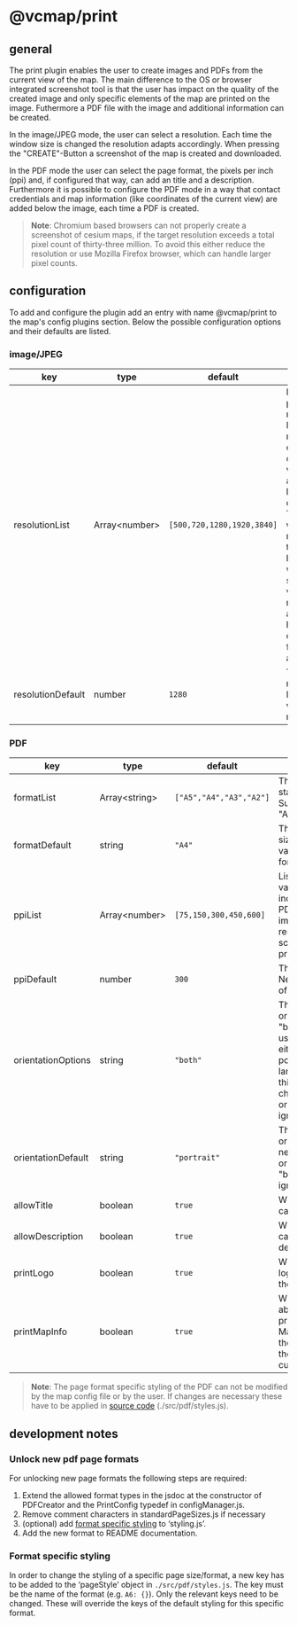 # @vcmap/print

## general

The print plugin enables the user to create images and PDFs from the current view of the map. The main difference to the OS or browser integrated screenshot tool is that the user has impact on the quality of the created image and only specific elements of the map are printed on the image. Futhermore a PDF file with the image and additional information can be created.

In the image/JPEG mode, the user can select a resolution. Each time the window size is changed the resolution adapts accordingly. When pressing the "CREATE"-Button a screenshot of the map is created and downloaded.

In the PDF mode the user can select the page format, the pixels per inch (ppi) and, if configured that way, can add an title and a description. Furthermore it is possible to configure the PDF mode in a way that contact credentials and map information (like coordinates of the current view) are added below the image, each time a PDF is created.

> **Note**: Chromium based browsers can not properly create a screenshot of cesium maps, if the target resolution exceeds a total pixel count of thirty-three million. To avoid this either reduce the resolution or use Mozilla Firefox browser, which can handle larger pixel counts.

## configuration

To add and configure the plugin add an entry with name @vcmap/print to the map's config plugins section. Below the possible configuration options and their defaults are listed.

### image/JPEG

| key               | type            | default                    | description                                                                                                                                                                                                                                                                                |
| ----------------- | --------------- | -------------------------- | ------------------------------------------------------------------------------------------------------------------------------------------------------------------------------------------------------------------------------------------------------------------------------------------ |
| resolutionList    | Array\<number\> | `[500,720,1280,1920,3840]` | List of possible resolutions. Each resolution consists of only one value. This is always the longes side of the image. Thus, if the width of the map is bigger than the height, the width is the selected value of the resolution list and the height is calculated from the aspect ratio. |
| resolutionDefault | number          | `1280`                     | The default resolution. Needs to be a value of the resolutionList.                                                                                                                                                                                                                         |

### PDF

| key                | type            | default                 | description                                                                                                                                                                                            |
| ------------------ | --------------- | ----------------------- | ------------------------------------------------------------------------------------------------------------------------------------------------------------------------------------------------------ |
| formatList         | Array\<string\> | `["A5","A4","A3","A2"]` | The possible standard page sizes. Supported are "A5","A4","A3","A2".                                                                                                                                   |
| formatDefault      | string          | `"A4"`                  | The default page size. Needs to be a value of the formatList.                                                                                                                                          |
| ppiList            | Array\<number\> | `[75,150,300,450,600]`  | List of possible values for pixels per inch (ppi) of the PDF. This value has impact on the resolution of the screenshot that is printed on the pdf.                                                    |
| ppiDefault         | number          | `300`                   | The default ppi. Needs to be a value of the ppiList.                                                                                                                                                   |
| orientationOptions | string          | `"both"`                | The possible orientation options. "both" means the user can choose either landscape or portrait. If portrait or landscape is used, this user can not choose and the key orientationDefault is ignored. |
| orientationDefault | string          | `"portrait"`            | The default orientation. Only necessary if orientationOptions is "both", otherwise ignored.                                                                                                            |
| allowTitle         | boolean         | `true`                  | Whether the user can add a title.                                                                                                                                                                      |
| allowDescription   | boolean         | `true`                  | Whether the user can add a description.                                                                                                                                                                |
| printLogo          | boolean         | `true`                  | Whether the map logo is printed on the PDF.                                                                                                                                                            |
| printMapInfo       | boolean         | `true`                  | Whether information about the map is printed on the PDF. Map Info is so far the coordinates of the center of the current view.                                                                         |

> **Note**: The page format specific styling of the PDF can not be modified by the map config file or by the user. If changes are necessary these have to be applied in [source code](#format-specific-styling) (./src/pdf/styles.js).

## development notes

### Unlock new pdf page formats

For unlocking new page formats the following steps are required:

1. Extend the allowed format types in the jsdoc at the constructor of PDFCreator and the PrintConfig typedef in configManager.js.
2. Remove comment characters in standardPageSizes.js if necessary
3. (optional) add [format specific styling](#format-specific-styling) to ‘styling.js’.
4. Add the new format to README documentation.

### Format specific styling

In order to change the styling of a specific page size/format, a new key has to be added to the ‘pageStyle’ object in `./src/pdf/styles.js`. The key must be the name of the format (e.g. `A6: {}`). Only the relevant keys need to be changed. These will override the keys of the default styling for this specific format.
